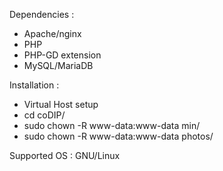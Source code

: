 
Dependencies :

 - Apache/nginx
 - PHP
 - PHP-GD extension
 - MySQL/MariaDB

Installation :
 - Virtual Host setup
 - cd coDIP/
 - sudo chown -R www-data:www-data min/
 - sudo chown -R www-data:www-data photos/

 Supported OS : GNU/Linux
